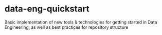 # data-eng-quickstart
Basic implementation of new tools &amp; technologies for getting started in Data Engineering, as well as best practices for repository structure
